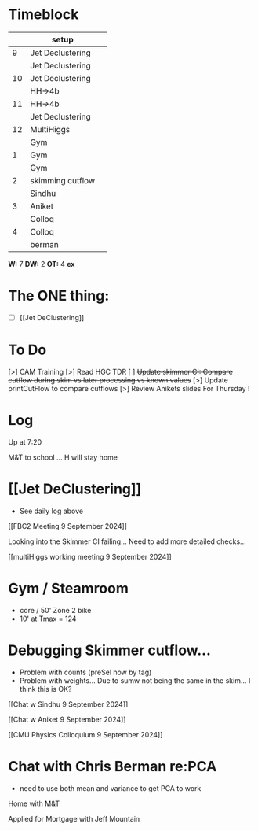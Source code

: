 # Timeblock

|     | setup            |     |
| --- | ---------------- | --- |
| 9   | Jet Declustering |     |
|     | Jet Declustering |     |
| 10  | Jet Declustering |     |
|     | HH->4b           |     |
| 11  | HH->4b           |     |
|     | Jet Declustering |     |
| 12  | MultiHiggs       |     |
|     | Gym              |     |
| 1   | Gym              |     |
|     | Gym              |     |
| 2   | skimming cutflow |     |
|     | Sindhu           |     |
| 3   | Aniket           |     |
|     | Colloq           |     |
| 4   | Colloq           |     |
|     | berman           |     |

**W:** 7 
**DW:** 2
**OT:** 4
**ex** 

# The ONE thing: 
- [ ] [[Jet DeClustering]]


# To Do
[>] CAM Training
[>] Read HGC TDR
[  ] ~~Update skimmer CI: Compare cutflow during skim vs later processing vs known values~~
[>] Update printCutFlow to compare cutflows
[>] Review Anikets slides For Thursday !


# Log

Up at 7:20 

M&T to school ... H will stay home


# [[Jet DeClustering]]
- See daily log above

[[FBC2 Meeting 9 September 2024]]

Looking into the Skimmer CI failing... Need to add more detailed checks...

[[multiHiggs working meeting 9 September 2024]]

# Gym / Steamroom
- core / 50' Zone 2 bike 
- 10' at Tmax  = 124

# Debugging Skimmer cutflow...
- Problem with counts (preSel now by tag)
- Problem with weights... Due to sumw not being the same in the skim... I think this is OK?

[[Chat w Sindhu 9 September 2024]]

[[Chat w Aniket 9 September 2024]]

[[CMU Physics Colloquium 9 September 2024]]

# Chat with Chris Berman re:PCA
- need to use both mean and variance to get PCA to work

Home with M&T

Applied for Mortgage with Jeff Mountain

